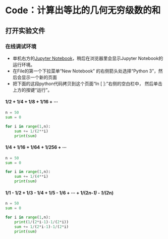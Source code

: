 # Code：计算出等比的几何无穷级数的和

## 打开实验文件

### 在线调试环境

- 单机右方的[Jupyter Notebook](https://mybinder.org/v2/gh/ipython/ipython-in-depth/master?filepath=binder/Index.ipynb)，稍后在浏览器里会显示Jupyter Notebook的运行环境。
- 在File的第一个下拉菜单“New Notebook” 的右侧箭头处选择“Python 3”，然后会显示一个新的页面
- 把下面的这段python代码拷贝到这个页面“In [ ]:”右侧的空白栏中， 然后单击上方的按键“运行”。

#### 1/2 + 1/4 + 1/8 + 1/16 + ⋯
```python
n = 50
sum = 0

for i in range(1,n):
    sum += 1/(2**i)
    print(sum)
```

#### 1/4 + 1/16 + 1/64 + 1/256 + ⋯
```python
n = 50
sum = 0

for i in range(1,n):
    sum += 1/(4**i)
    print(sum)
```

#### 1/1 - 1/2 + 1/3 - 1/4 + 1/5 - 1/6 + ⋯ + 1/(2*n-1) - 1/(2*n)
```python
n = 50
sum = 0

for i in range(1,n):
    print(1/(2*i-1)-1/(2*i))
    sum += 1/(2*i-1)-1/(2*i)
    print(sum)
```